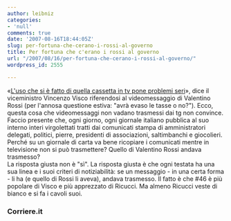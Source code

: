 ```yaml
---
author: leibniz
categories:
- 'null'
comments: true
date: '2007-08-16T18:44:05Z'
slug: per-fortuna-che-cerano-i-rossi-al-governo
title: Per fortuna che c'erano i rossi al governo
url: "/2007/08/16/per-fortuna-che-cerano-i-rossi-al-governo/"
wordpress_id: 2555

---
```

«[L'uso che si è fatto di quella cassetta in tv pone problemi seri](http://www.corriere.it/Primo_Piano/Cronache/2007/08_Agosto/16/visco_rossi.shtml)», dice il viceministro Vincenzo Visco riferendosi al videomessaggio di Valentino Rossi (per l'annosa questione estiva: "avrà evaso le tasse o no?"). Ecco, questa cosa che videomessaggi non vadano trasmessi dai tg non convince. Faccio presente che, ogni giorno, ogni giornale italiano pubblica al suo interno interi virgolettati tratti dai comunicati stampa di amministratori delegati, politici, pierre, presidenti di associazioni, saltimbanchi e giocolieri. Perché su un giornale di carta va bene ricopiare i comunicati mentre in televisione non si può trasmettere? Quello di Valentino Rossi andava trasmesso?   
La risposta giusta non è "sì". La risposta giusta è che ogni testata ha una sua linea e i suoi criteri di notiziabilità: se un messaggio - in una certa forma - li ha (e quello di Rossi li aveva), andava trasmesso. Il fatto è che #46 è più popolare di Visco e più apprezzato di Ricucci. Ma almeno Ricucci veste di bianco e si fa i cavoli suoi.

### Corriere.it
